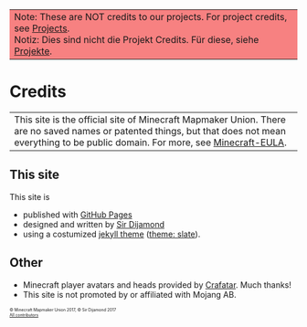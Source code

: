 <table align="center"><tr><td bgcolor="#F78181">Note: These are NOT credits to our projects. For project credits, see <a href="https://themaun.github.io/en/Projects">Projects</a>.<br />Notiz: Dies sind nicht die Projekt Credits. Für diese, siehe <a href="https://themaun.github.io/Projekte">Projekte</a>.</td></tr></table>

# Credits
<table align="center"><tr><td>This site is the official site of Minecraft Mapmaker Union. There are no saved names or patented things, but that does not mean everything to be public domain. For more, see <a href="https://account.mojang.com/documents/minecraft_eula">Minecraft-EULA</a>.</td></tr></table>

## This site
This site is  
* published with <a href="https://pages.github.com">GitHub Pages</a>  
* designed and written by [Sir Dijamond](https://themaun.github.com/Mitglieder/Sir_Dijamond)   
* using a costumized [jekyll theme](https://help.github.com/articles/about-the-jekyll-theme-chooser/) ([theme: slate](https://github.com/pages-themes/slate)).

## Other
* Minecraft player avatars and heads provided by <a href="https://crafatar.com">Crafatar</a>. Much thanks!
* This site is not promoted by or affiliated with Mojang AB.

<div style="font-size:50%">© Minecraft Mapmaker Union 2017, © Sir Dijamond 2017<br />
<a href="https://github.com/TheMAUN/TheMAUN.github.io/graphs/contributors">All contributors</a></div>
